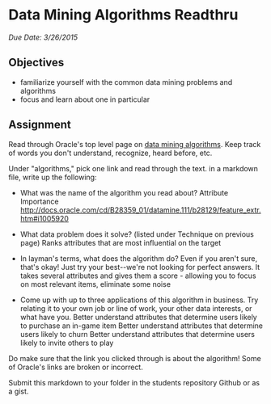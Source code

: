 # Data Mining Algorithms Readthru
*Due Date: 3/26/2015*

## Objectives

* familiarize yourself with the common data mining problems and algorithms
* focus and learn about one in particular

## Assignment

Read through Oracle's top level page on [data mining algorithms](http://www.oracle.com/technetwork/database/enterprise-edition/odm-techniques-algorithms-097163.html). Keep track of words you don't understand, recognize, heard before, etc.

Under "algorithms," pick one link and read through the text. in a markdown file, write up the following:

* What was the name of the algorithm you read about?
	Attribute Importance http://docs.oracle.com/cd/B28359_01/datamine.111/b28129/feature_extr.htm#i1005920

* What data problem does it solve? (listed under Technique on previous page)
    Ranks attributes that are most influential on the target

* In layman's terms, what does the algorithm do? Even if you aren't sure, that's okay! Just try your best--we're not looking for perfect answers.
    It takes several attributes and gives them a score - allowing you to focus on most relevant items, eliminate some noise

* Come up with up to three applications of this algorithm in business. Try relating it to your own job or line of work, your other data interests, or what have you.
    Better understand attributes that determine users likely to purchase an in-game item
    Better understand attributes that determine users likely to churn
    Better understand attributes that determine users likely to invite others to play


Do make sure that the link you clicked through is about the algorithm! Some of Oracle's links are broken or incorrect.

Submit this markdown to your folder in the students repository Github or
as a gist.

